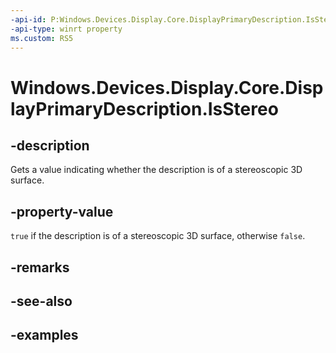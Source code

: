 ```yaml
---
-api-id: P:Windows.Devices.Display.Core.DisplayPrimaryDescription.IsStereo
-api-type: winrt property
ms.custom: RS5
---
```


<!-- Property syntax.
public bool IsStereo { get; }
-->

# Windows.Devices.Display.Core.DisplayPrimaryDescription.IsStereo

## -description
Gets a value indicating whether the description is of a stereoscopic 3D surface.

## -property-value
`true` if the description is of a stereoscopic 3D surface, otherwise `false`.

## -remarks

## -see-also

## -examples
